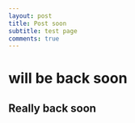 ```yaml
---
layout: post
title: Post soon
subtitle: test page
comments: true
---
```


# will be back soon
## Really back soon 